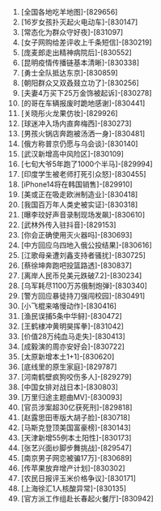 
1. [全国各地吃羊地图]-[829656]
1. [16岁女孩扑灭起火电动车]-[830147]
1. [常态化为群众守好夜]-[831097]
1. [女子网购给差评收上千条短信]-[830219]
1. [庞麦郎走出精神病院后]-[830552]
1. [昆明疫情传播链基本清晰]-[830338]
1. [勇士全队抵达东京]-[830859]
1. [朝阳群众又双叒叕立功了]-[830256]
1. [夫妻4万买下25万金饰被起诉]-[830278]
1. [的哥在车辆报废时跪地感谢]-[830441]
1. [关晓彤火龙果仿妆]-[829926]
1. [球迷冲入场内直奔梅西]-[830273]
1. [男孩火锅店奔跑被汤洒一身]-[830481]
1. [俄方称普京仍愿与乌会谈]-[830140]
1. [武汉新增高中风险区]-[830109]
1. [七旬大爷5年跑了1000个半马]-[829994]
1. [印度学生被老师打死引众怒]-[830455]
1. [iPhone14将在韩国销售]-[829910]
1. [美或正在吸走欧洲制造业]-[830418]
1. [我国百万年人类史被实证]-[830318]
1. [曝李玟好声音录制现场发飙]-[830610]
1. [武林外传入驻抖音]-[829153]
1. [你会正确使用灭火器吗]-[830693]
1. [中方回应乌四地入俄公投结果]-[830616]
1. [江歌母亲遭刘鑫支持者骚扰]-[830725]
1. [蔡徐坤奔跑吧投篮路透]-[830837]
1. [离岸人民币兑美元跌破7.2]-[830234]
1. [乌军耗尽1100万苏俄制炮弹]-[830340]
1. [警方回应暴徒持刀强闯校园]-[830491]
1. [小飞棍来咯慢动作]-[830416]
1. [渔民误捕5条中华鲟]-[830472]
1. [王鹤棣冲黄明昊挥拳]-[831042]
1. [价值28万纯血马走失]-[830413]
1. [成毅演的周亦安好会]-[830722]
1. [太原新增本土1+1]-[830620]
1. [底线里的原生家庭]-[829787]
1. [河南鹤壁疯狗咬伤多人]-[829279]
1. [中国女排对战日本]-[830803]
1. [万里归途主题曲MV]-[830093]
1. [官员涉案超30亿获死刑]-[829818]
1. [赵露思田枣版大胡子脸]-[830718]
1. [马斯克登顶美国富豪榜]-[830143]
1. [天津新增55例本土阳性]-[830173]
1. [张艺兴面纱脚步舞挑战]-[829547]
1. [南京男子网恋被骗17万]-[830689]
1. [传苹果放弃增产计划]-[830302]
1. [农民日报评玉米价格争议]-[830171]
1. [上海徐汇1人核酸异常]-[830135]
1. [官方派工作组赴长春起火餐厅]-[830942]